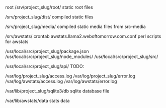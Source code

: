 root
/srv/project_slug/root/
  static root files

/srv/project_slug/dist/
  compiled static files

/srv/project_slug/media/
  compiled static media files from src-media

/srv/awstats/
  crontab
  awstats.llama2.weboftomorrow.com.conf
  perl scripts for awstats

/usr/local/src/project_slug/package.json
/usr/local/src/project_slug/node_modules/
/usr/local/src/project_slug/src/

/usr/local/src/project_slug/api/
  TODO:

/var/log/project_slug/access.log
/var/log/project_slug/error.log
/var/log/awstats/access.log
/var/log/awstats/error.log
  
/var/lib/project_slug/sqlite3/db
  sqlite database file

/var/lib/awstats/data
  stats data

